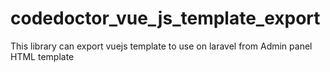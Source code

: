 # codedoctor_vue_js_template_export
This library can export vuejs template to use on laravel from Admin panel HTML template
